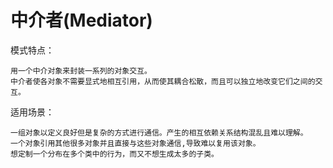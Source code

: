 # 中介者(Mediator)

模式特点：

    用一个中介对象来封装一系列的对象交互。
    中介者使各对象不需要显式地相互引用，从而使其耦合松散，而且可以独立地改变它们之间的交互。
    
适用场景：

    一组对象以定义良好但是复杂的方式进行通信。产生的相互依赖关系结构混乱且难以理解。
    一个对象引用其他很多对象并且直接与这些对象通信,导致难以复用该对象。
    想定制一个分布在多个类中的行为，而又不想生成太多的子类。
